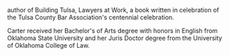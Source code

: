 ﻿---
fname: 'Martha'
lname: 'Carter'
id: 1048
published: false
layout: judge-bio
---
author of Building Tulsa,
Lawyers at Work, a book written in celebration of the Tulsa County Bar
Association's centennial celebration.

Carter received her Bachelor's of Arts degree with honors in English
from Oklahoma State University and her Juris Doctor degree from the
University of Oklahoma College of Law.
